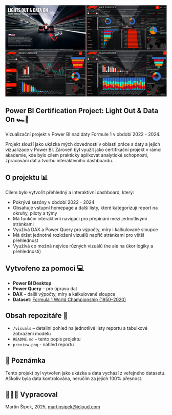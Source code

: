 <img src="preview.png" width="700" alt="Ukázka dashboardu">

## Power BI Certification Project: Light Out & Data On 🏎️💨

Vizualizační projekt v Power BI nad daty Formule 1 v období 2022 - 2024. 

Projekt slouží jako ukázka mých dovedností v oblasti práce s daty a jejich vizualizace v Power BI. Zároveň byl využit jako certifikační projekt v rámci akademie, kde bylo cílem prakticky aplikovat analytické schopnosti, zpracování dat a tvorbu interaktivního dashboardu.

## O projektu 📊
Cílem bylo vytvořit přehledný a interaktivní dashboard, který:
- Pokrývá sezóny v období 2022 - 2024
- Obsahuje vstupní homepage a další listy, které kategorizují report na okruhy, piloty a týmy
- Má funkční interaktivní navigaci pro přepínání mezi jednotlivými stránkami
- Využívá DAX a Power Query pro výpočty, míry i kalkulované sloupce
- Má držet jednotné rozložení vizuálů napříč stránkami pro větší přehlednost
- Využívá co možná nejvíce různých vizuálů (ne ale na úkor logiky a přehlednosti)


## Vytvořeno za pomocí 💻
- **Power BI Desktop** 
- **Power Query** – pro úpravu dat
- **DAX** – další výpočty, míry a kalkulované sloupce
- **Dataset**: [Formula 1 World Championship (1950–2020)](https://www.kaggle.com/datasets/rohanrao/formula-1-world-championship-1950-2020)

## Obsah repozitáře 📂
- `/visuals` – detailní pohled na jednotlivé listy reportu a tabulkové zobrazení modelu
- `README.md` – tento popis projektu
- `preview.png` - náhled reportu

## 🧠 Poznámka
Tento projekt byl vytvořen jako ukázka a data vychází z veřejného datasetu. Ačkoliv byla data kontrolována, neručím za jejich 100% přesnost. 

## 👨🏽‍💻 Vypracoval
Martin Šípek, 2025, martinsipek@icloud.com

